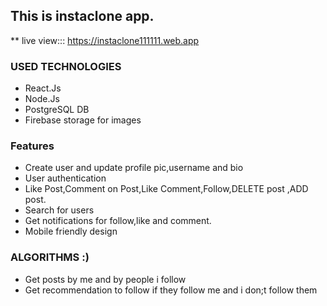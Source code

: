 ## This is instaclone app.
** live view::: https://instaclone111111.web.app


### USED TECHNOLOGIES
* React.Js
* Node.Js
* PostgreSQL DB
* Firebase storage for images

### Features
* Create user and update profile pic,username and bio
* User authentication
* Like Post,Comment on Post,Like Comment,Follow,DELETE post ,ADD post.
* Search for users
* Get notifications for follow,like and comment.
* Mobile friendly design

### ALGORITHMS :)
* Get posts by me and by people i follow
* Get recommendation to follow if they follow me and i don;t follow them
 
